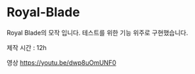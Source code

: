 # Royal-Blade
Royal Blade의 모작 입니다. 
테스트를 위한 기능 위주로 구현했습니다.

제작 시간 : 12h

영상
https://youtu.be/dwp8uOmUNF0
